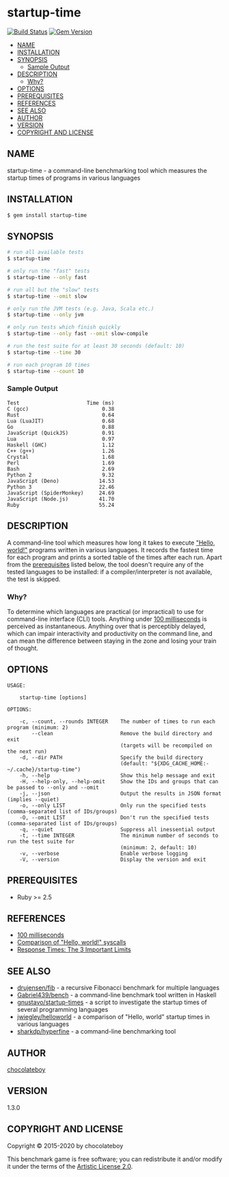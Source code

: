 # startup-time

[![Build Status](https://travis-ci.org/chocolateboy/startup-time.svg)](https://travis-ci.org/chocolateboy/startup-time)
[![Gem Version](https://img.shields.io/gem/v/startup-time.svg)](https://rubygems.org/gems/startup-time)

<!-- toc -->

- [NAME](#name)
- [INSTALLATION](#installation)
- [SYNOPSIS](#synopsis)
  - [Sample Output](#sample-output)
- [DESCRIPTION](#description)
  - [Why?](#why)
- [OPTIONS](#options)
- [PREREQUISITES](#prerequisites)
- [REFERENCES](#references)
- [SEE ALSO](#see-also)
- [AUTHOR](#author)
- [VERSION](#version)
- [COPYRIGHT AND LICENSE](#copyright-and-license)

<!-- tocstop -->

## NAME

startup-time - a command-line benchmarking tool which measures the startup times of programs in various languages

## INSTALLATION

```sh
$ gem install startup-time
```

## SYNOPSIS

```sh
# run all available tests
$ startup-time

# only run the "fast" tests
$ startup-time --only fast

# run all but the "slow" tests
$ startup-time --omit slow

# only run the JVM tests (e.g. Java, Scala etc.)
$ startup-time --only jvm

# only run tests which finish quickly
$ startup-time --only fast --omit slow-compile

# run the test suite for at least 30 seconds (default: 10)
$ startup-time --time 30

# run each program 10 times
$ startup-time --count 10
```

### Sample Output

    Test                      Time (ms)
    C (gcc)                        0.38
    Rust                           0.64
    Lua (LuaJIT)                   0.68
    Go                             0.88
    JavaScript (QuickJS)           0.91
    Lua                            0.97
    Haskell (GHC)                  1.12
    C++ (g++)                      1.26
    Crystal                        1.68
    Perl                           1.69
    Bash                           2.69
    Python 2                       9.32
    JavaScript (Deno)             14.53
    Python 3                      22.46
    JavaScript (SpiderMonkey)     24.69
    JavaScript (Node.js)          41.70
    Ruby                          55.24

## DESCRIPTION

A command-line tool which measures how long it takes to execute ["Hello, world!"](https://en.wikipedia.org/wiki/%22Hello,_World!%22_program)
programs written in various languages. It records the fastest time for each program and prints a sorted table of the times after each run.
Apart from the [prerequisites](#prerequisites) listed below, the tool doesn't require any of the tested languages to be installed: if a
compiler/interpreter is not available, the test is skipped.

### Why?

To determine which languages are practical (or impractical) to use for command-line interface (CLI) tools. Anything under
[100 milliseconds](https://www.nngroup.com/articles/response-times-3-important-limits/) is perceived as instantaneous.
Anything over that is perceptibly delayed, which can impair interactivity and productivity on the command line, and can
mean the difference between staying in the zone and losing your train of thought.

## OPTIONS

```
USAGE:

    startup-time [options]

OPTIONS:

    -c, --count, --rounds INTEGER    The number of times to run each program (minimum: 2)
        --clean                      Remove the build directory and exit
                                     (targets will be recompiled on the next run)
    -d, --dir PATH                   Specify the build directory
                                     (default: "${XDG_CACHE_HOME:-~/.cache}/startup-time")
    -h, --help                       Show this help message and exit
    -H, --help-only, --help-omit     Show the IDs and groups that can be passed to --only and --omit
    -j, --json                       Output the results in JSON format (implies --quiet)
    -o, --only LIST                  Only run the specified tests (comma-separated list of IDs/groups)
    -O, --omit LIST                  Don't run the specified tests (comma-separated list of IDs/groups)
    -q, --quiet                      Suppress all inessential output
    -t, --time INTEGER               The minimum number of seconds to run the test suite for
                                     (minimum: 2, default: 10)
    -v, --verbose                    Enable verbose logging
    -V, --version                    Display the version and exit
```

## PREREQUISITES

- Ruby >= 2.5

## REFERENCES

- [100 milliseconds](https://cogsci.stackexchange.com/questions/1664/what-is-the-threshold-where-actions-are-perceived-as-instant)
- [Comparison of "Hello, world!" syscalls](https://drewdevault.com/2020/01/04/Slow.html)
- [Response Times: The 3 Important Limits](https://www.nngroup.com/articles/response-times-3-important-limits/)

## SEE ALSO

- [drujensen/fib](https://github.com/drujensen/fib) - a recursive Fibonacci benchmark for multiple languages
- [Gabriel439/bench](https://github.com/Gabriel439/bench) - a command-line benchmark tool written in Haskell
- [gnustavo/startup-times](https://github.com/gnustavo/startup-times) - a script to investigate the startup times of several programming languages
- [jwiegley/helloworld](https://github.com/jwiegley/helloworld) - a comparison of "Hello, world" startup times in various languages
- [sharkdp/hyperfine](https://github.com/sharkdp/hyperfine) - a command-line benchmarking tool

## AUTHOR

[chocolateboy](mailto:chocolate@cpan.org)

## VERSION

1.3.0

## COPYRIGHT AND LICENSE

Copyright © 2015-2020 by chocolateboy

This benchmark game is free software; you can redistribute it and/or modify it under the
terms of the [Artistic License 2.0](https://www.opensource.org/licenses/artistic-license-2.0.php).
